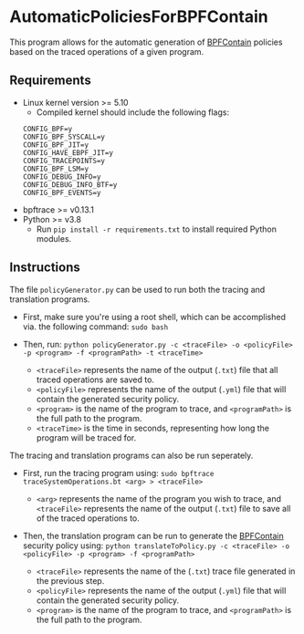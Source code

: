 # AutomaticPoliciesForBPFContain
This program allows for the automatic generation of [BPFContain](https://github.com/willfindlay/bpfcontain-rs) policies based on the traced operations of a given program.

## Requirements

- Linux kernel version >= 5.10
    - Compiled kernel should include the following flags:
    ```
    CONFIG_BPF=y
    CONFIG_BPF_SYSCALL=y
    CONFIG_BPF_JIT=y
    CONFIG_HAVE_EBPF_JIT=y
    CONFIG_TRACEPOINTS=y
    CONFIG_BPF_LSM=y
    CONFIG_DEBUG_INFO=y
    CONFIG_DEBUG_INFO_BTF=y
    CONFIG_BPF_EVENTS=y
    ```
- bpftrace >= v0.13.1
- Python >= v3.8
    - Run `pip install -r requirements.txt` to install required Python modules.

## Instructions

The file `policyGenerator.py` can be used to run both the tracing and translation programs. 
- First, make sure you're using a root shell, which can be accomplished via. the following command: 
`sudo bash`

- Then, run: 
`python policyGenerator.py -c <traceFile> -o <policyFile> -p <program> -f <programPath> -t <traceTime>`
    - `<traceFile>` represents the name of the output (`.txt`) file that all traced operations are saved to.
    - `<policyFile>` represents the name of the output (`.yml`) file that will contain the generated security policy.
    - `<program>` is the name of the program to trace, and `<programPath>` is the full path to the program.
    - `<traceTime>` is the time in seconds, representing how long the program will be traced for.

The tracing and translation programs can also be run seperately. 
- First, run the tracing program using: 
`sudo bpftrace traceSystemOperations.bt <arg> > <traceFile>`
    - `<arg>` represents the name of the program you wish to trace, and `<traceFile>` represents the name of the output (`.txt`) file to save all of the traced operations to.

- Then, the translation program can be run to generate the [BPFContain](https://github.com/willfindlay/bpfcontain-rs) security policy using:
`python translateToPolicy.py -c <traceFile> -o <policyFile> -p <program> -f <programPath>`
    - `<traceFile>` represents the name of the (`.txt`) trace file generated in the previous step.
    - `<policyFile>` represents the name of the output (`.yml`) file that will contain the generated security policy.
    - `<program>` is the name of the program to trace, and `<programPath>` is the full path to the program.